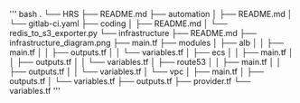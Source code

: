 ''' bash
.
└── HRS
    ├── README.md
    ├── automation
    │   ├── README.md
    │   └── gitlab-ci.yaml
    ├── coding
    │   ├── README.md
    │   └── redis_to_s3_exporter.py
    └── infrastructure
        ├── README.md
        ├── infrastructure_diagram.png
        ├── main.tf
        ├── modules
        │   ├── alb
        │   │   ├── main.tf
        │   │   ├── outputs.tf
        │   │   └── variables.tf
        │   ├── ecs
        │   │   ├── main.tf
        │   │   ├── outputs.tf
        │   │   └── variables.tf
        │   ├── route53
        │   │   ├── main.tf
        │   │   ├── outputs.tf
        │   │   └── variables.tf
        │   └── vpc
        │       ├── main.tf
        │       ├── outputs.tf
        │       └── variables.tf
        ├── outputs.tf
        ├── provider.tf
        └── variables.tf
'''
